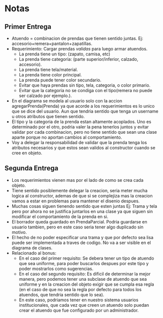 # Notas

## Primer Entrega

+ Atuendo = combinacion de prendas que tienen sentido juntas. Ej: accesorio+remera+pantalon+zapatillas.
+ Requerimiento: Cargar prendas *validas* para luego armar atuendos.
    - La prenda tiene un tipo: (zapato, camisa, etc)
    - La prenda tiene categoria: (parte superior/inferior, calzado, accesorio).
    - La prenda tiene tela/material.
    - La prenda tiene color principal.
    - La prenda puede tener color secundario.
    - Evitar que haya prendas sin tipo, tela, categoria, o color primario.
    - Evitar que la categoria no se condiga con el tipo(remera no puede ser calzado por ejemplo.).
+ En el diagrama se modela al usuario solo con la accion agregarPrenda(Prenda) ya que acorde a los requerimientos es lo unico que se dice del usuario. Aun que tendria sentido que tenga un username u otros atributos que tienen sentido.
+ El tipo y la categoria de la prenda estan altamente acoplados. Uno es determinado por el otro, podria valer la pena tenerlos juntos y evitar validar por cada combinacion, pero no tiene sentido que sean una clase aparte porque no aportan cambios al comportamiento.
+ Voy a delegar la responsabilidad de validar que la prenda tenga los atributos necesarios y que estos sean validos al constructor cuando se cree en objeto.

## Segunda Entrega
+ Los requerimientos vienen mas por el lado de como se crea  cada objeto.
+ Tiene sentido posiblemente delegar la creacion, seria meter mucha logica al constructor, ademas de que si se complejiza mas la creacion vamos a estar en problemas para mantener el disenio despues.
+ Muchas cosas siguen tienendo sentido que esten juntas Ej: Trama y tela pero por ahora no se justifica juntarlos en una clase ya que siguen sin modificar el comportamiento de la prenda en si.
+ El borrador queda guardado en PrendaParcial. Podria guardarse en usuario tambien, pero en este caso seria tener algo duplicado sin motivo.
+ El hecho de no poder especificar una trama y que por defecto sea lisa puede ser implementada a traves de codigo. No va a ser visible en el diagrama de clases.
+ Relacionado al bonus:
    - En el caso del primer requisito: Se debera tener un tipo de atuendo que sea uniforme, para poder buscarlos despues por este tipo y poder mostrarlos como sugerencias.
    - En el caso del segundo requisito: Es dificil de determinar la mejor manera, pero podemos tener una subclase de atuendo que sea uniforme y en la creacion del objeto exigir que se cumpla esa regla (en el caso de que no sea la regla por defecto para todos los atuendos, que tendria sentido que lo sea).
    - En este caso, podriamos tener en nuestro sistema usuarios institucionales, que cada vez que creen un atuendo solo puedan crear el atuendo que fue configurado por un administrador.

